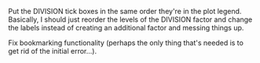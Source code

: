 Put the DIVISION tick boxes in the same order they're in the plot legend.
Basically, I should just reorder the levels of the DIVISION factor and change
the labels instead of creating an additional factor and messing things up.

Fix bookmarking functionality (perhaps the only thing that's needed is to get
rid of the initial error...).

